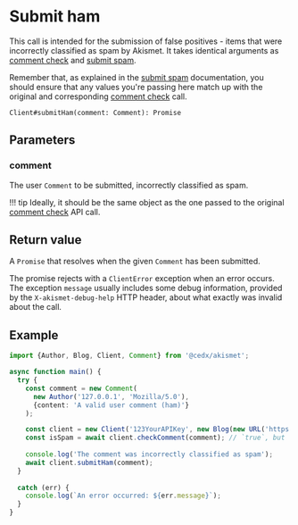 # Submit ham
This call is intended for the submission of false positives - items that were incorrectly classified as spam by Akismet. It takes identical arguments as [comment check](comment_check.md) and [submit spam](submit_spam.md).

Remember that, as explained in the [submit spam](submit_spam.md) documentation, you should ensure that any values you're passing here match up with the original and corresponding [comment check](comment_check.md) call.

```
Client#submitHam(comment: Comment): Promise
```

## Parameters

### comment
The user `Comment` to be submitted, incorrectly classified as spam.

!!! tip
    Ideally, it should be the same object as the one passed to the original [comment check](comment_check.md) API call.

## Return value
A `Promise` that resolves when the given `Comment` has been submitted.

The promise rejects with a `ClientError` exception when an error occurs.
The exception `message` usually includes some debug information, provided by the `X-akismet-debug-help` HTTP header, about what exactly was invalid about the call.

## Example

```ts
import {Author, Blog, Client, Comment} from '@cedx/akismet';

async function main() {
  try {
    const comment = new Comment(
      new Author('127.0.0.1', 'Mozilla/5.0'),
      {content: 'A valid user comment (ham)'}
    );

    const client = new Client('123YourAPIKey', new Blog(new URL('https://www.yourblog.com')));
    const isSpam = await client.checkComment(comment); // `true`, but `false` expected.
    
    console.log('The comment was incorrectly classified as spam');
    await client.submitHam(comment);
  }
    
  catch (err) {
    console.log(`An error occurred: ${err.message}`);
  }
}
```
